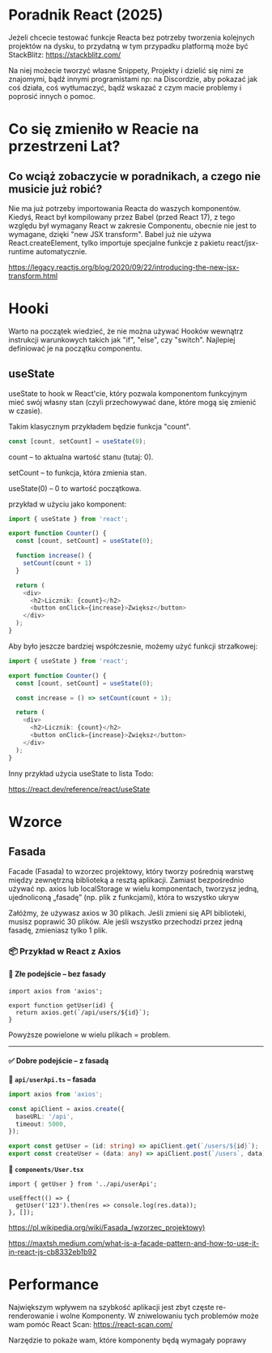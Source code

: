 # Poradnik React (2025)

Jeżeli chcecie testować funkcje Reacta bez potrzeby tworzenia kolejnych projektów na dysku, to przydatną w tym przypadku platformą może być StackBlitz:
https://stackblitz.com/

Na niej możecie tworzyć własne Snippety, Projekty i dzielić się nimi ze znajomymi, bądź innymi programistami np: na Discordzie, aby pokazać jak coś działa, coś wytłumaczyć, bądź wskazać z czym macie problemy i poprosić innych o pomoc.

# Co się zmieniło w Reacie na przestrzeni Lat?

## Co wciąż zobaczycie w poradnikach, a czego nie musicie już robić?

Nie ma już potrzeby importowania Reacta do waszych komponentów.
Kiedyś, React był kompilowany przez Babel (przed React 17), z tego względu był wymagany React w zakresie Componentu, obecnie nie jest to wymagane, dzięki "new JSX transform". Babel już nie używa React.createElement, tylko importuje specjalne funkcje z pakietu react/jsx-runtime automatycznie.

https://legacy.reactjs.org/blog/2020/09/22/introducing-the-new-jsx-transform.html

# Hooki

Warto na początek wiedzieć, że nie można używać Hooków wewnątrz instrukcji warunkowych takich jak "if", "else", czy "switch". Najlepiej definiować je na początku componentu. 
## useState

useState to hook w React'cie, który pozwala komponentom funkcyjnym mieć swój własny stan (czyli przechowywać dane, które mogą się zmienić w czasie).

Takim klasycznym przykładem będzie funkcja "count".

```ts
const [count, setCount] = useState(0);
```

count – to aktualna wartość stanu (tutaj: 0).

setCount – to funkcja, która zmienia stan.

useState(0) – 0 to wartość początkowa.

przykład w użyciu jako komponent:

```ts 
import { useState } from 'react';

export function Counter() {
  const [count, setCount] = useState(0);

  function increase() {
    setCount(count + 1)
  }

  return (
    <div>
      <h2>Licznik: {count}</h2>
      <button onClick={increase}>Zwiększ</button>
    </div>
  );
}
```

Aby było jeszcze bardziej współczesnie, możemy użyć funkcji strzałkowej:

```ts
import { useState } from 'react';

export function Counter() {
  const [count, setCount] = useState(0);

  const increase = () => setCount(count + 1);

  return (
    <div>
      <h2>Licznik: {count}</h2>
      <button onClick={increase}>Zwiększ</button>
    </div>
  );
}
```

Inny przykład użycia useState to lista Todo:


https://react.dev/reference/react/useState

# Wzorce

## Fasada


Facade (Fasada) to wzorzec projektowy, który tworzy pośrednią warstwę między zewnętrzną biblioteką a resztą aplikacji. Zamiast bezpośrednio używać np. axios lub localStorage w wielu komponentach, tworzysz jedną, ujednoliconą „fasadę” (np. plik z funkcjami), która to wszystko ukryw

Załóżmy, że używasz axios w 30 plikach. Jeśli zmieni się API biblioteki, musisz poprawić 30 plików. Ale jeśli wszystko przechodzi przez jedną fasadę, zmieniasz tylko 1 plik.

### 📦 Przykład w React z Axios

#### 🔴 Złe podejście – bez fasady

```tsx
import axios from 'axios';

export function getUser(id) {
  return axios.get(`/api/users/${id}`);
}
```

Powyższe powielone w wielu plikach = problem.

---

#### ✅ Dobre podejście – z fasadą

**📁 `api/userApi.ts` – fasada**

```ts
import axios from 'axios';

const apiClient = axios.create({
  baseURL: '/api',
  timeout: 5000,
});

export const getUser = (id: string) => apiClient.get(`/users/${id}`);
export const createUser = (data: any) => apiClient.post(`/users`, data);
```

**📁 `components/User.tsx`**

```tsx
import { getUser } from '../api/userApi';

useEffect(() => {
  getUser('123').then(res => console.log(res.data));
}, []);
```

https://pl.wikipedia.org/wiki/Fasada_(wzorzec_projektowy)

https://maxtsh.medium.com/what-is-a-facade-pattern-and-how-to-use-it-in-react-js-cb8332eb1b92


# Performance

Największym wpływem na szybkość aplikacji jest zbyt częste re-renderowanie i wolne Komponenty. 
W zniwelowaniu tych problemów może wam pomóc React Scan:
https://react-scan.com/

Narzędzie to pokaże wam, które komponenty będą wymagały poprawy 
